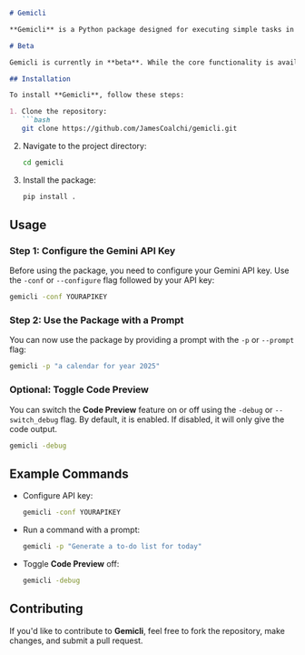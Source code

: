 ```markdown
# Gemicli

**Gemicli** is a Python package designed for executing simple tasks in the terminal using **Gemini AI**.

# Beta

Gemicli is currently in **beta**. While the core functionality is available, please be aware that it may contain bugs, incomplete features, or unexpected behavior. Use it with caution and feel free to report any issues or improvements on GitHub.

## Installation

To install **Gemicli**, follow these steps:

1. Clone the repository:
   ```bash
   git clone https://github.com/JamesCoalchi/gemicli.git
   ```

2. Navigate to the project directory:
   ```bash
   cd gemicli
   ```

3. Install the package:
   ```bash
   pip install .
   ```

## Usage

### Step 1: Configure the Gemini API Key

Before using the package, you need to configure your Gemini API key. Use the `-conf` or `--configure` flag followed by your API key:

```bash
gemicli -conf YOURAPIKEY
```

### Step 2: Use the Package with a Prompt

You can now use the package by providing a prompt with the `-p` or `--prompt` flag:

```bash
gemicli -p "a calendar for year 2025"
```

### Optional: Toggle Code Preview

You can switch the **Code Preview** feature on or off using the `-debug` or `--switch_debug` flag. By default, it is enabled. If disabled, it will only give the code output.

```bash
gemicli -debug
```

## Example Commands

- Configure API key:
  ```bash
  gemicli -conf YOURAPIKEY
  ```

- Run a command with a prompt:
  ```bash
  gemicli -p "Generate a to-do list for today"
  ```

- Toggle **Code Preview** off:
  ```bash
  gemicli -debug
  ```

## Contributing

If you'd like to contribute to **Gemicli**, feel free to fork the repository, make changes, and submit a pull request.
